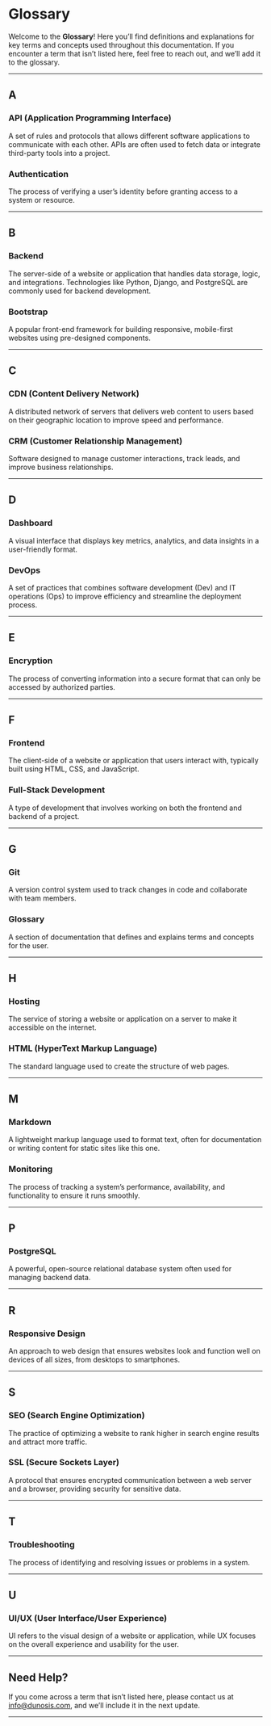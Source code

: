 # Glossary

Welcome to the **Glossary**! Here you’ll find definitions and explanations for key terms and concepts used throughout this documentation. If you encounter a term that isn’t listed here, feel free to reach out, and we’ll add it to the glossary.

---

## A

### API (Application Programming Interface)
A set of rules and protocols that allows different software applications to communicate with each other. APIs are often used to fetch data or integrate third-party tools into a project.

### Authentication
The process of verifying a user’s identity before granting access to a system or resource.

---

## B

### Backend
The server-side of a website or application that handles data storage, logic, and integrations. Technologies like Python, Django, and PostgreSQL are commonly used for backend development.

### Bootstrap
A popular front-end framework for building responsive, mobile-first websites using pre-designed components.

---

## C

### CDN (Content Delivery Network)
A distributed network of servers that delivers web content to users based on their geographic location to improve speed and performance.

### CRM (Customer Relationship Management)
Software designed to manage customer interactions, track leads, and improve business relationships.

---

## D

### Dashboard
A visual interface that displays key metrics, analytics, and data insights in a user-friendly format.

### DevOps
A set of practices that combines software development (Dev) and IT operations (Ops) to improve efficiency and streamline the deployment process.

---

## E

### Encryption
The process of converting information into a secure format that can only be accessed by authorized parties.

---

## F

### Frontend
The client-side of a website or application that users interact with, typically built using HTML, CSS, and JavaScript.

### Full-Stack Development
A type of development that involves working on both the frontend and backend of a project.

---

## G

### Git
A version control system used to track changes in code and collaborate with team members.

### Glossary
A section of documentation that defines and explains terms and concepts for the user.

---

## H

### Hosting
The service of storing a website or application on a server to make it accessible on the internet.

### HTML (HyperText Markup Language)
The standard language used to create the structure of web pages.

---

## M

### Markdown
A lightweight markup language used to format text, often for documentation or writing content for static sites like this one.

### Monitoring
The process of tracking a system’s performance, availability, and functionality to ensure it runs smoothly.

---

## P

### PostgreSQL
A powerful, open-source relational database system often used for managing backend data.

---

## R

### Responsive Design
An approach to web design that ensures websites look and function well on devices of all sizes, from desktops to smartphones.

---

## S

### SEO (Search Engine Optimization)
The practice of optimizing a website to rank higher in search engine results and attract more traffic.

### SSL (Secure Sockets Layer)
A protocol that ensures encrypted communication between a web server and a browser, providing security for sensitive data.

---

## T

### Troubleshooting
The process of identifying and resolving issues or problems in a system.

---

## U

### UI/UX (User Interface/User Experience)
UI refers to the visual design of a website or application, while UX focuses on the overall experience and usability for the user.

---

## Need Help?

If you come across a term that isn’t listed here, please contact us at [info@dunosis.com](mailto:info@dunosis.com), and we’ll include it in the next update.

---